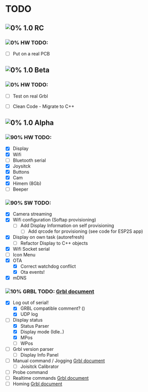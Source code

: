 # TODO
## ![0%](https://progress-bar.dev/0) 1.0 RC

### ![0%](https://progress-bar.dev/0) HW TODO:
 -  [ ] Put on a real PCB

## ![0%](https://progress-bar.dev/0) 1.0 Beta

### ![0%](https://progress-bar.dev/0) HW TODO:
 -  [ ] Test on real Grbl
 -  [ ] Clean Code - Migrate to C++


## ![0%](https://progress-bar.dev/0) 1.0 Alpha

### ![90%](https://progress-bar.dev/90) HW TODO: 
 -  [x] Display
 -  [x] Wifi
 -  [ ] Bluetooth serial
 -  [x] Joysitck
 -  [x] Buttons
 -  [x] Cam
 -  [x] Himem (8Gb)
 -  [ ] Beeper
### ![90%](https://progress-bar.dev/90)  SW TODO: 
 -  [x] Camera streaming 
 -  [x] Wifi configuration (Softap provisioning)
   - [ ] Add Display Information on self provisioning
      - [ ] Add qrcode for provisioning (see code for ESP2S app)
 -  [x] Display on own task (autorefresh)
      - [ ] Refactor Display to C++ objects
 -  [x] Wifi Socket serial
 -  [ ] Icon Menu
 -  [x] OTA
    -  [x] Correct watchdog conflict
    -  [x] Ota events!
 -  [x] mDNS
### ![10%](https://progress-bar.dev/10)  GRBL TODO: [Grbl document](https://github.com/gnea/grbl/wiki/Grbl-v1.1-Interface#interacting-with-grbls-systems)
 -  [x] Log out of serial! 
    - [x] GRBL compatible comment? ()
    - [x] UDP log
 -  [ ] Display status
    - [x] Status Parser
    - [x] Display mode (Idle..)
    - [x] MPos
    - [ ] WPos
 -  [ ] Grbl version parser
    - [ ] Display Info Panel   
 -  [ ] Manual command / Jogging [Grbl document](https://github.com/gnea/grbl/wiki/Grbl-v1.1-Jogging)
    - [ ] Joisitck Calibrator 
 -  [ ] Probe command
 -  [ ] Realtime commands  [Grbl document](https://github.com/gnea/grbl/wiki/Grbl-v1.1-Jogging)
 -  [ ] Homing [Grbl document](https://github.com/gnea/grbl/wiki/Set-up-the-Homing-Cycle)